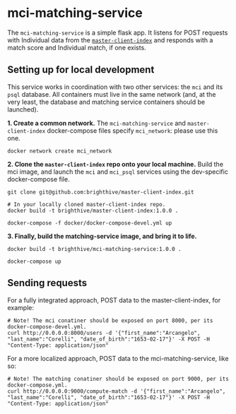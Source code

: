 # mci-matching-service

The `mci-matching-service` is a simple flask app. It listens for POST requests with Individual data from the [`master-client-index`](https://github.com/brighthive/master-client-index) and responds with a match score and Individual match, if one exists. 

## Setting up for local development

This service works in coordination with two other services: the `mci` and its `psql` database. All containers must live in the same network (and, at the very least, the database and matching service containers should be launched). 

**1. Create a common network.** The `mci-matching-service` and `master-client-index` docker-compose files specify `mci_network`: please use this one. 

```
docker network create mci_network
```

**2. Clone the `master-client-index` repo onto your local machine.** Build the mci image, and launch the `mci` and `mci_psql` services using the dev-specific docker-compose file.

```
git clone git@github.com:brighthive/master-client-index.git

# In your locally cloned master-client-index repo.
docker build -t brighthive/master-client-index:1.0.0 .

docker-compose -f docker/docker-compose-devel.yml up
```

**3. Finally, build the matching-service image, and bring it to life.**

```
docker build -t brighthive/mci-matching-service:1.0.0 .

docker-compose up
```

## Sending requests

For a fully integrated approach, POST data to the master-client-index, for example:

```
# Note! The mci conatiner should be exposed on port 8000, per its docker-compose-devel.yml.
curl http://0.0.0.0:8000/users -d '{"first_name":"Arcangelo", "last_name":"Corelli", "date_of_birth":"1653-02-17"}' -X POST -H "Content-Type: application/json"
```

For a more localized approach, POST data to the mci-matching-service, like so:

```
# Note! The matching conatiner should be exposed on port 9000, per its docker-compose.yml.
curl http://0.0.0.0:9000/compute-match -d '{"first_name":"Arcangelo", "last_name":"Corelli", "date_of_birth":"1653-02-17"}' -X POST -H "Content-Type: application/json"
```


